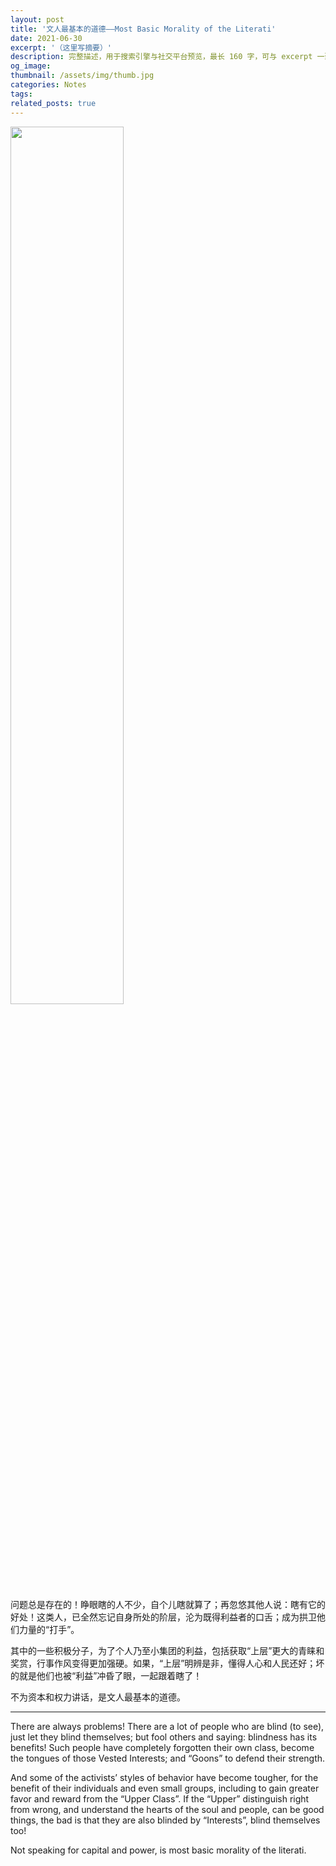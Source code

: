 ```yaml
---
layout: post
title: '文人最基本的道德——Most Basic Morality of the Literati'
date: 2021-06-30
excerpt: '（这里写摘要）'
description: 完整描述，用于搜索引擎与社交平台预览，最长 160 字，可与 excerpt 一致
og_image: 
thumbnail: /assets/img/thumb.jpg
categories: Notes
tags: 
related_posts: true
---
```


<img src="{{ '/assets/img/blog/xxxxxxxx' | relative_url }}" style="width:60%;">

问题总是存在的！睁眼瞎的人不少，自个儿瞎就算了；再忽悠其他人说：瞎有它的好处！这类人，已全然忘记自身所处的阶层，沦为既得利益者的口舌；成为拱卫他们力量的“打手”。

其中的一些积极分子，为了个人乃至小集团的利益，包括获取“上层”更大的青睐和奖赏，行事作风变得更加强硬。如果，“上层”明辨是非，懂得人心和人民还好；坏的就是他们也被“利益”冲昏了眼，一起跟着瞎了！

不为资本和权力讲话，是文人最基本的道德。

---

There are always problems! There are a lot of people who are blind (to see), just let they blind themselves; but fool others and saying: blindness has its benefits! Such people have completely forgotten their own class, become the tongues of those Vested Interests; and “Goons” to defend their strength.

And some of the activists’ styles of behavior have become tougher, for the benefit of their individuals and even small groups, including to gain greater favor and reward from the “Upper Class”. If the “Upper” distinguish right from wrong, and understand the hearts of the soul and people, can be good things, the bad is that they are also blinded by “Interests”, blind themselves too!

Not speaking for capital and power, is most basic morality of the literati.